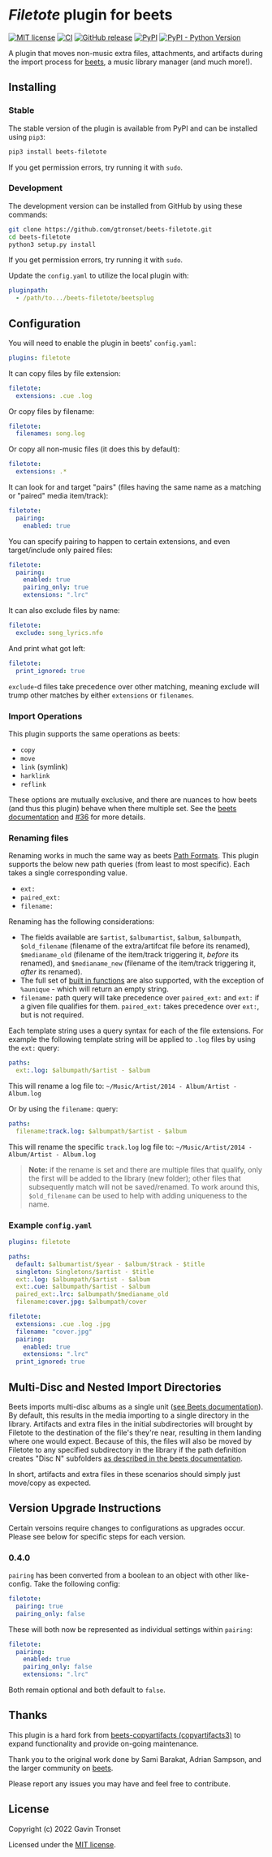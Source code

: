 # _Filetote_ plugin for beets

[![MIT license][license image]][license link]
[![CI][ci image]][ci link]
[![GitHub release][github image]][github link]
[![PyPI][pypi_version]][pypi_link]
[![PyPI - Python Version][pypi_python_versions]][pypi_link]

A plugin that moves non-music extra files, attachments, and artifacts during
the import process for [beets](http://beets.radbox.org/), a music library
manager (and much more!).

## Installing

### Stable

The stable version of the plugin is available from PyPI and can be installed
using `pip3`:

```sh
pip3 install beets-filetote
```

If you get permission errors, try running it with `sudo`.

### Development

The development version can be installed from GitHub by using these commands:

```sh
git clone https://github.com/gtronset/beets-filetote.git
cd beets-filetote
python3 setup.py install
```

If you get permission errors, try running it with `sudo`.

Update the `config.yaml` to utilize the local plugin with:

```yaml
pluginpath:
  - /path/to.../beets-filetote/beetsplug
```

## Configuration

You will need to enable the plugin in beets' `config.yaml`:

```yaml
plugins: filetote
```

It can copy files by file extension:

```yaml
filetote:
  extensions: .cue .log
```

Or copy files by filename:

```yaml
filetote:
  filenames: song.log
```

Or copy all non-music files (it does this by default):

```yaml
filetote:
  extensions: .*
```

It can look for and target "pairs" (files having the same name as a matching or
"paired" media item/track):

```yaml
filetote:
  pairing:
    enabled: true
```

You can specify pairing to happen to certain extensions, and even
target/include only paired files:

```yaml
filetote:
  pairing:
    enabled: true
    pairing_only: true
    extensions: ".lrc"
```

It can also exclude files by name:

```yaml
filetote:
  exclude: song_lyrics.nfo
```

And print what got left:

```yaml
filetote:
  print_ignored: true
```

`exclude`-d files take precedence over other matching, meaning exclude will
trump other matches by either `extensions` or `filenames`.

### Import Operations

This plugin supports the same operations as beets:

- `copy`
- `move`
- `link` (symlink)
- `harklink`
- `reflink`

These options are mutually exclusive, and there are nuances to how beets (and
thus this plugin) behave when there multiple set. See the [beets documentation]
and [#36](https://github.com/gtronset/beets-filetote/pull/36) for more details.

[beets documentation]: https://beets.readthedocs.io/en/stable/reference/config.html#importer-options

### Renaming files

Renaming works in much the same way as beets [Path Formats](http://beets.readthedocs.org/en/stable/reference/pathformat.html).
This plugin supports the below new path queries (from least to most specific).
Each takes a single corresponding value.

- `ext:`
- `paired_ext:`
- `filename:`

Renaming has the following considerations:

- The fields available are `$artist`, `$albumartist`, `$album`, `$albumpath`,
  `$old_filename` (filename of the extra/artifcat file before its renamed),
  `$medianame_old` (filename of the item/track triggering it, _before_
  its renamed), and `$medianame_new` (filename of the item/track triggering it, _after_
  its renamed).
- The full set of
  [built in functions](http://beets.readthedocs.org/en/stable/reference/pathformat.html#functions)
  are also supported, with the exception of `%aunique` - which will
  return an empty string.
- `filename:` path query will take precedence over `paired_ext:` and `ext:` if
  a given file qualifies for them. `paired_ext:` takes precedence over `ext:`,
  but is not required.

Each template string uses a query syntax for each of the file
extensions. For example the following template string will be applied to
`.log` files by using the `ext:` query:

```yaml
paths:
  ext:.log: $albumpath/$artist - $album
```

This will rename a log file to:
`~/Music/Artist/2014 - Album/Artist - Album.log`

Or by using the `filename:` query:

```yaml
paths:
  filename:track.log: $albumpath/$artist - $album
```

This will rename the specific `track.log` log file to:
`~/Music/Artist/2014 - Album/Artist - Album.log`

> **Note:** if the rename is set and there are multiple files that qualify,
> only the first will be added to the library (new folder); other files that
> subsequently match will not be saved/renamed. To work around this,
> `$old_filename` can be used to help with adding uniqueness to the name.

### Example `config.yaml`

```yaml
plugins: filetote

paths:
  default: $albumartist/$year - $album/$track - $title
  singleton: Singletons/$artist - $title
  ext:.log: $albumpath/$artist - $album
  ext:.cue: $albumpath/$artist - $album
  paired_ext:.lrc: $albumpath/$medianame_old
  filename:cover.jpg: $albumpath/cover

filetote:
  extensions: .cue .log .jpg
  filename: "cover.jpg"
  pairing:
    enabled: true
    extensions: ".lrc"
  print_ignored: true
```

## Multi-Disc and Nested Import Directories

Beets imports multi-disc albums as a single unit ([see Beets documentation]).
By default, this results in the media importing to a single directory in the
library. Artifacts and extra files in the initial subdirectories will brought
by Filetote to the destination of the file's they're near, resulting in them
landing where one would expect. Because of this, the files will also be moved
by Filetote to any specified subdirectory in the library if the path
 definition creates "Disc N" subfolders [as described in the beets documentation].

In short, artifacts and extra files in these scenarios should simply just
move/copy as expected.

[see beets documentation]: https://beets.readthedocs.io/en/stable/faq.html#import-a-multi-disc-album
[as described in the beets documentation]: https://beets.readthedocs.io/en/stable/faq.html#create-disc-n-directories-for-multi-disc-albums

## Version Upgrade Instructions

Certain versoins require changes to configurations as upgrades occur. Please
see below for specific steps for each version.

### 0.4.0

`pairing` has been converted from a boolean to an object with other
like-config. Take the following config:

```yaml
filetote:
  pairing: true
  pairing_only: false
```

These will both now be represented as individual settings within `pairing`:

```yaml
filetote:
  pairing:
    enabled: true
    pairing_only: false
    extensions: ".lrc"
```

Both remain optional and both default to `false`.

## Thanks

This plugin is a hard fork from [beets-copyartifacts (copyartifacts3)] to
expand functionality and provide on-going maintenance.

Thank you to the original work done by Sami Barakat, Adrian Sampson, and the
larger community on [beets](http://beets.io).

Please report any issues you may have and feel free to contribute.

[beets-copyartifacts (copyartifacts3)]: https://github.com/adammillerio/beets-copyartifacts

## License

Copyright (c) 2022 Gavin Tronset

Licensed under the [MIT license][license link].

[license image]: https://img.shields.io/badge/License-MIT-blue.svg
[license link]: https://github.com/gtronset/beets-filetote/blob/main/LICENSE
[ci image]: https://github.com/gtronset/beets-filetote/actions/workflows/tox.yml/badge.svg
[ci link]: https://github.com/gtronset/beets-filetote/actions/workflows/tox.yml
[github image]: https://img.shields.io/github/release/gtronset/beets-filetote.svg
[github link]: https://github.com/gtronset/beets-filetote/releases
[pypi_version]: https://img.shields.io/pypi/v/beets-filetote
[pypi_link]: https://pypi.org/project/beets-filetote/
[pypi_python_versions]: https://img.shields.io/pypi/pyversions/beets-filetote
